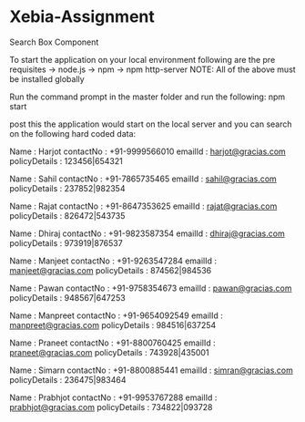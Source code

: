 # Xebia-Assignment
Search Box Component

To start the application on your local environment following are the pre requisites
-> node.js
-> npm
-> npm http-server
NOTE: All of the above must be installed globally

Run the command prompt in the master folder and run the following:
npm start

post this the application would start on the local server and you can search on the following hard coded data:

Name	:	Harjot
contactNo	:	+91-9999566010
emailId	:	harjot@gracias.com
policyDetails	:	123456|654321

Name	:	Sahil
contactNo	:	+91-7865735465
emailId	:	sahil@gracias.com
policyDetails	:	237852|982354

Name	:	Rajat
contactNo	:	+91-8647353625
emailId	:	rajat@gracias.com
policyDetails	:	826472|543735

Name	:	Dhiraj
contactNo	:	+91-9823587354
emailId	:	dhiraj@gracias.com
policyDetails	:	973919|876537

Name	:	Manjeet
contactNo	:	+91-9263547284
emailId	:	manjeet@gracias.com
policyDetails	:	874562|984536

Name	:	Pawan
contactNo	:	+91-9758354673
emailId	:	pawan@gracias.com
policyDetails	:	948567|647253

Name	:	Manpreet
contactNo	:	+91-9654092549
emailId	:	manpreet@gracias.com
policyDetails	:	984516|637254

Name	:	Praneet
contactNo	:	+91-8800760425
emailId	:	praneet@gracias.com
policyDetails	:	743928|435001

Name	:	Simarn
contactNo	:	+91-8800885441
emailId	:	simran@gracias.com
policyDetails	:	236475|983464

Name	:	Prabhjot
contactNo	:	+91-9953767288
emailId	:	prabhjot@gracias.com
policyDetails	:	734822|093728
